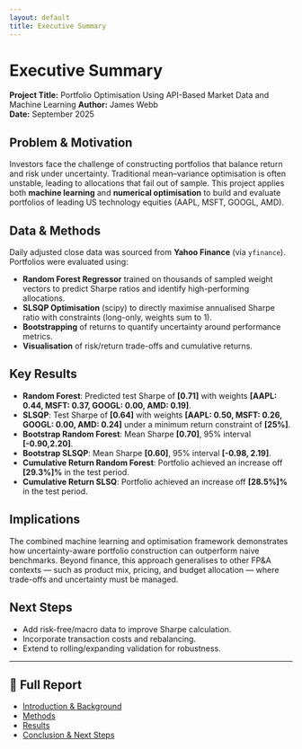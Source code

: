 ```yaml
---
layout: default
title: Executive Summary
---
```


# Executive Summary

**Project Title:** Portfolio Optimisation Using API-Based Market Data and Machine Learning
**Author:** James Webb  
**Date:** September 2025  

## Problem & Motivation
Investors face the challenge of constructing portfolios that balance return and risk under uncertainty. Traditional mean–variance optimisation is often unstable, leading to allocations that fail out of sample. This project applies both **machine learning** and **numerical optimisation** to build and evaluate portfolios of leading US technology equities (AAPL, MSFT, GOOGL, AMD).  

## Data & Methods
Daily adjusted close data was sourced from **Yahoo Finance** (via `yfinance`). Portfolios were evaluated using:  

- **Random Forest Regressor** trained on thousands of sampled weight vectors to predict Sharpe ratios and identify high-performing allocations.  
- **SLSQP Optimisation** (scipy) to directly maximise annualised Sharpe ratio with constraints (long-only, weights sum to 1).  
- **Bootstrapping** of returns to quantify uncertainty around performance metrics.  
- **Visualisation** of risk/return trade-offs and cumulative returns.  

## Key Results 
- **Random Forest**: Predicted test Sharpe of **[0.71]** with weights **[AAPL: 0.44, MSFT: 0.37, GOOGL: 0.00, AMD: 0.19]**.  
- **SLSQP**: Test Sharpe of **[0.64]** with weights **[AAPL: 0.50, MSFT: 0.26, GOOGL: 0.00, AMD: 0.24]** under a minimum return constraint of **[25%]**.  
- **Bootstrap Random Forest**: Mean Sharpe **[0.70]**, 95% interval **[-0.90,2.20]**.
- **Bootstrap SLSQP**: Mean Sharpe **[0.60]**, 95% interval **[-0.98, 2.19]**. 
- **Cumulative Return Random Forest**: Portfolio achieved an increase off **[29.3%]%** in the test period.
- **Cumulative Return SLSQ**: Portfolio achieved an increase off **[28.5%]%** in the test period.  

## Implications
The combined machine learning and optimisation framework demonstrates how uncertainty-aware portfolio construction can outperform naive benchmarks. Beyond finance, this approach generalises to other FP&A contexts — such as product mix, pricing, and budget allocation — where trade-offs and uncertainty must be managed.  

## Next Steps
- Add risk-free/macro data to improve Sharpe calculation.  
- Incorporate transaction costs and rebalancing.  
- Extend to rolling/expanding validation for robustness.  

---

## 📑 Full Report

- [Introduction & Background](/intro.md)  
- [Methods](/methods.md)  
- [Results](/results.md)  
- [Conclusion & Next Steps](/conclusion.md)
